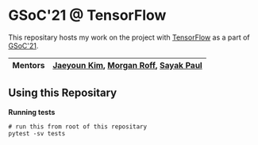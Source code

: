 # GSoC'21 @ TensorFlow

This repositary hosts my work on the project with [TensorFlow](https://github.com/tensorflow/tensorflow) as a part of [GSoC'21](https://summerofcode.withgoogle.com/).

| Mentors | [Jaeyoun Kim](https://github.com/jaeyounkim), [Morgan Roff](https://www.linkedin.com/in/morganroff), [Sayak Paul](https://www.linkedin.com/in/sayak-paul) |
|---------|-------------------------------------------------------------------------------------------------------------|

## Using this Repositary

**Running tests**

```shell
# run this from root of this repositary
pytest -sv tests
```
